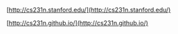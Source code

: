 [http://cs231n.stanford.edu/](http://cs231n.stanford.edu/)

[http://cs231n.github.io/](http://cs231n.github.io/)

